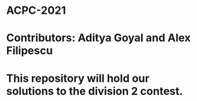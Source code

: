 # ACPC-2021
# Contributors: Aditya Goyal and Alex Filipescu

# This repository will hold our solutions to the division 2 contest.
